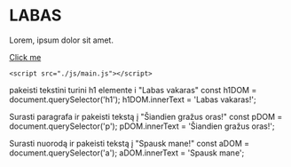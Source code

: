 <body>
    <h1>LABAS</h1>
    <p>Lorem, ipsum dolor sit amet.</p>
    <a href="#">Click me</a>

    <script src="./js/main.js"></script>
</body>

pakeisti tekstini turini h1 elemente i "Labas vakaras"
const h1DOM = document.querySelector('h1');
h1DOM.innerText = 'Labas vakaras!';

Surasti paragrafa ir pakeisti tekstą į "Šiandien gražus oras!"
const pDOM = document.querySelector('p');
pDOM.innerText = 'Šiandien gražus oras!';

Surasti nuorodą ir pakeisti tekstą į "Spausk mane!"
const aDOM = document.querySelector('a');
aDOM.innerText = 'Spausk mane';
